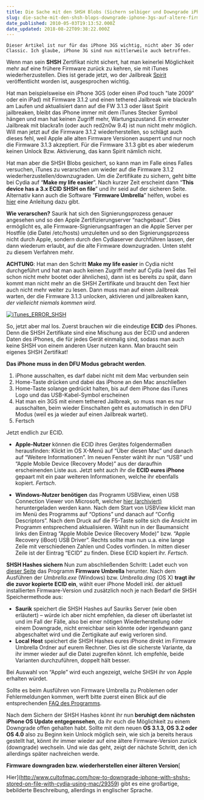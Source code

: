 ```yaml
---
title: Die Sache mit den SHSH Blobs (Sichern selbiger und Downgrade iPhone 3GS auf ältere Firmware)
slug: die-sache-mit-den-shsh-blops-downgrade-iphone-3gs-auf-altere-firmware
date_published: 2010-05-03T19:13:52.000Z
date_updated: 2018-08-22T09:38:22.000Z
---
```


`Dieser Artikel ist nur für das iPhone 3GS wichtig, nicht aber 3G oder Classic. Ich glaube, iPhone 3G sind nun mittlerweile auch betroffen.`

Wenn man sein **SHSH** Zertifikat nicht sichert, hat man keinerlei Möglichkeit mehr auf eine frühere Firmware zurück zu kehren, sie mit iTunes wiederherzustellen. Dies ist gerade jetzt, wo der Jailbreak [Spirit](__GHOST_URL__/03/spirit-jailbreak-ist-da) veröffentlicht worden ist, ausgesprochen wichtig.

Hat man beispielsweise ein iPhone 3GS (oder einen iPod touch "late 2009" oder ein iPad) mit Firmware 3.1.2 und einen tethered Jailbreak wie blackra1n am Laufen und aktualisiert dann auf die FW 3.1.3 oder lässt Spirit jailbreaken, bleibt das iPhone immer mit dem iTunes Stecker Symbol hängen und man hat keinen Zugriff mehr, Wartungszustand. Ein erneuter Jailbreak mit blackra1n (oder auch red2n0w 9.4) ist nun nicht mehr möglich. Will man jetzt auf die Firmware 3.1.2 wiederherstellen, so schlägt auch dieses fehl, weil Apple alle alten Firmware Versionen ausperrt und nur noch die Firmware 3.1.3 akzeptiert. Für die Firmware 3.1.3 gibt es aber wiederum keinen Unlock Bzw. Aktivierung, das kann Spirit nämlich nicht.

Hat man aber die SHSH Blobs gesichert, so kann man im Falle eines Falles versuchen, iTunes zu verarschen um wieder auf die Firmware 3.1.2 wiederherzustellen/downzugraden. Um die Zertifikate zu sichern, geht bitte bei Cydia auf “**Make my life easier**”. Nach kurzer Zeit erscheint dann “**This device has a 3.x ECID SHSH on file**” und ihr seid auf der sicheren Seite. Alternativ kann auch die Software “**Firmware Umbrella**” helfen, wobei es [hier](http://www.early-adopter.info/2010/05/shsh-hashes-sichern-beim-iphone-vorbereitung-auf-den-os-3-1-3-unlock/) eine Anleitung dazu gibt.

**Wie verarschen?** Saurik hat sich den Signierungsprozess genauer angesehen und so den Apple Zertifizierungserver “nachgebaut”. Dies ermöglicht es, alle Firmware-Signierungsanfragen an die Apple Server per Hostfile (die Datei /etc/hosts) umzuleiten und so den Signierungsprozess nicht durch Apple, sondern durch den Cydiaserver durchführen lassen, der dann wiederum erlaubt, auf die alte Firmware downzugraden. Unten steht zu diesem Verfahren mehr.

**ACHTUNG**: Hat man den Schritt **Make my life easier** in Cydia nicht durchgeführt und hat man auch keinen Zugriff mehr auf Cydia (weil das Teil schon nicht mehr bootet oder ähnliches), dann ist es bereits zu spät, dann kommt man nicht mehr an die SHSH Zertifikate und braucht den Text hier auch nicht mehr weiter zu lesen. Dann muss man auf einen Jailbreak warten, der die Firmware 3.1.3 unlocken, aktivieren und jailbreaken kann, *der vielleicht niemals kommen wird.*

[![iTunes_ERROR_SHSH](//picdump.thafaker.de/2010/05/iTunes_ERROR_SHSH.png)](http://picdump.thafaker.de/2010/05/iTunes_ERROR_SHSH.png)

So, jetzt aber mal los. Zuerst brauchen wir die eindeutige **ECID** des iPhones. Denn die SHSH Zertifikate sind eine Mischung aus der ECID und anderen Daten des iPhones, die für jedes Gerät einmalig sind, sodass man auch keine SHSH von einem anderen User nutzen kann. Man braucht sein eigenes SHSH Zertifikat! 

**Das iPhone muss in den DFU Modus gebracht werden**.

1. iPhone ausschalten, es darf dabei nicht mit dem Mac verbunden sein
2. Home-Taste drücken und dabei das iPhone an den Mac anschließen
3. Home-Taste solange gedrückt halten, bis auf dem iPhone das iTunes  Logo und das USB-Kabel-Symbol erscheinen
4. Hat man ein 3GS mit einem tethered Jailbreak, so muss man es nur ausschalten, beim wieder Einschalten geht es automatisch in den DFU Modus (weil es ja wieder auf einen Jailbreak wartet).
5. Fertsch

Jetzt endlich zur ECID.

- **Apple-Nutzer** können die ECID ihres Gerätes folgendermaßen  herausfinden: Klickt im OS X-Menü auf “Über diesen Mac” und danach auf  “Weitere Informationen”. Im neuen Fenster wählt ihr nun “USB” und “Apple  Mobile Device (Recovery Mode)” aus der daraufhin erscheinenden Liste  aus. Jetzt seht auch ihr die **ECID eures iPhone** gepaart mit ein paar weiteren Informationen, welche  ihr ebenfalls kopiert. *Fertsch*.

- **Windows-Nutzer benötigen** das Programm USBView,  einen USB Connection Viewer von Microsoft, welcher [hier (archiviert)](http://web.archive.org/web/20100113171227/http://ftdichip.com/Resources/Utilities/usbview.zip) heruntergeladen werden  kann. Nach dem Start von USBView klickt man im Menü des Programms auf  “Options” und danach auf “Config Descriptors”. Nach dem Druck auf die  F5-Taste sollte sich die Ansicht im Programm entsprechend aktualisieren.
Wählt nun in der Baumansicht links den Eintrag “Apple Mobile Device  (Recovery Mode)” bzw. “Apple Recovery (iBoot) USB Driver”.  Rechts sollte man nun u.a. eine lange Zeile mit verschiedenen Zahlen  und Codes vorfinden. In mitten dieser Zeile ist der Eintrag “ECID” zu  finden. Diese ECID kopiert ihr. *Fertsch*.

**SHSH Hashes sichern**
Nun zum abschließenden Schritt:
Ladet euch von [dieser Seite](http://thefirmwareumbrella.blogspot.com/) das  Programm **Firmware Umbrella** herunter. Nach dem Ausführen der *Umbrella.exe* (Windows) bzw. *Umbrella.dmg* (OS X) **tragt ihr die zuvor kopierte ECID ein**, wählt euer iPhone Modell inkl. der  aktuell installierten Firmware-Version und zusätzlich noch je nach Bedarf die SHSH Speichermethode aus:

- **Saurik** speichert die SHSH Hashes auf Sauriks Server (wie oben erläutert) – würde ich aber nicht empfehlen, da dieser oft überlastet ist und im Fall  der Fälle, also bei einer nötigen Wiederherstellung oder einem  Downgrade, nicht erreichbar sein könnte oder irgendwann ganz abgeschaltet wird und die Zertigikate auf ewig verloren sind.
- **Local Host** speichert die SHSH Hashes eures iPhone  direkt im Firmware Umbrella Ordner auf eurem Rechner. Dies ist die  sicherste Variante, da ihr immer wieder auf die Datei zugreifen könnt. Ich empfehle, beide Varianten durchzuführen, doppelt hält besser.

Bei Auswahl von “Apple” wird euch angezeigt, welche SHSH ihr von Apple  erhalten würdet.

Sollte es beim Ausführen von Firmware Umbrella zu Problemen oder  Fehlermeldungen kommen, werft bitte zuerst einen Blick auf die  entsprechenden [FAQ des Programms](http://thefirmwareumbrella.blogspot.com/2010/03/faq-firmware-umbrella.html).

Nach dem Sichern der SHSH Hashes könnt ihr nun **beruhigt dem  nächsten iPhone OS Update entgegensehen**, da ihr euch die  Möglichkeit zu einem Downgrade offen gehalten habt. Sollte mit dem neuen  **OS 3.1.3, OS 3.2 oder OS 4.0** also zu Beginn kein  Unlock möglich sein, wie sich ja bereits heraus gestellt hat, könnt ihr immer wieder auf eine ältere  Firmware-Version zurück (downgrade) wechseln. Und wie das geht, zeigt der nächste Schritt, den ich allerdings später nachreichen werde.

**Firmware downgraden bzw. wiederherstellen einer älteren Version**[

Hier](http://www.cultofmac.com/how-to-downgrade-iphone-with-shshs-stored-on-file-with-cydia-using-mac/29359) gibt es eine großartige, bebilderte Beschreibung, allerdings in englischer Sprache.
